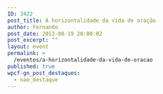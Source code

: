 ```yaml
---
ID: 3422
post_title: A horizontalidade da vida de oração
author: Fernando
post_date: 2013-08-19 20:00:02
post_excerpt: ""
layout: event
permalink: >
  /eventos/a-horizontalidade-da-vida-de-oracao
published: true
wpcf-gn_post_destaques:
  - nao_destaque
---
```

